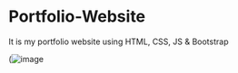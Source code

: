 # Portfolio-Website
It is my portfolio website using HTML, CSS, JS &amp; Bootstrap

(![image](https://github.com/marjan-ahmed/Portfolio-Website/assets/159646510/3f9bfb43-e8a0-47b5-a5f8-d4348d055384)
